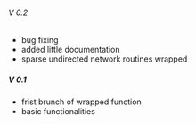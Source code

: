 ###### V 0.2
* bug fixing
* added little documentation
* sparse undirected network routines wrapped
##### V 0.1
* frist brunch of wrapped function
* basic functionalities
